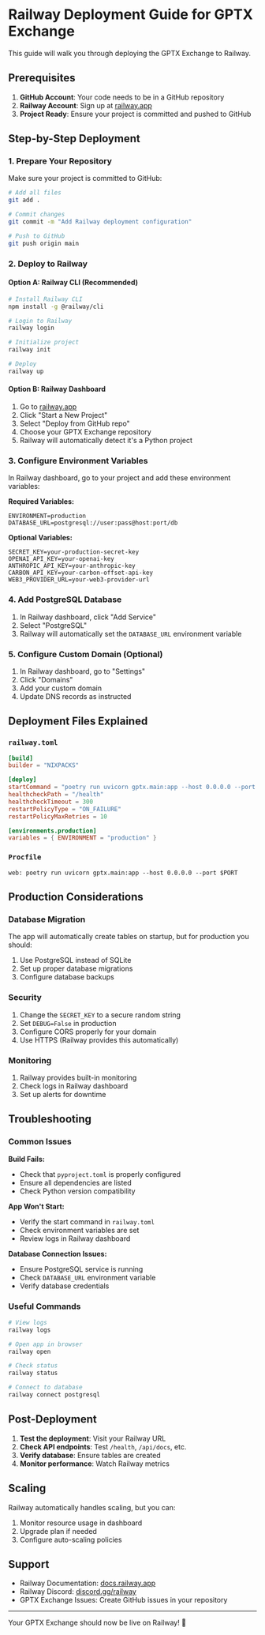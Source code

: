 # Railway Deployment Guide for GPTX Exchange

This guide will walk you through deploying the GPTX Exchange to Railway.

## Prerequisites

1. **GitHub Account**: Your code needs to be in a GitHub repository
2. **Railway Account**: Sign up at [railway.app](https://railway.app)
3. **Project Ready**: Ensure your project is committed and pushed to GitHub

## Step-by-Step Deployment

### 1. Prepare Your Repository

Make sure your project is committed to GitHub:

```bash
# Add all files
git add .

# Commit changes
git commit -m "Add Railway deployment configuration"

# Push to GitHub
git push origin main
```

### 2. Deploy to Railway

#### Option A: Railway CLI (Recommended)
```bash
# Install Railway CLI
npm install -g @railway/cli

# Login to Railway
railway login

# Initialize project
railway init

# Deploy
railway up
```

#### Option B: Railway Dashboard
1. Go to [railway.app](https://railway.app)
2. Click "Start a New Project"
3. Select "Deploy from GitHub repo"
4. Choose your GPTX Exchange repository
5. Railway will automatically detect it's a Python project

### 3. Configure Environment Variables

In Railway dashboard, go to your project and add these environment variables:

**Required Variables:**
```
ENVIRONMENT=production
DATABASE_URL=postgresql://user:pass@host:port/db
```

**Optional Variables:**
```
SECRET_KEY=your-production-secret-key
OPENAI_API_KEY=your-openai-key
ANTHROPIC_API_KEY=your-anthropic-key
CARBON_API_KEY=your-carbon-offset-api-key
WEB3_PROVIDER_URL=your-web3-provider-url
```

### 4. Add PostgreSQL Database

1. In Railway dashboard, click "Add Service"
2. Select "PostgreSQL"
3. Railway will automatically set the `DATABASE_URL` environment variable

### 5. Configure Custom Domain (Optional)

1. In Railway dashboard, go to "Settings"
2. Click "Domains"
3. Add your custom domain
4. Update DNS records as instructed

## Deployment Files Explained

### `railway.toml`
```toml
[build]
builder = "NIXPACKS"

[deploy]
startCommand = "poetry run uvicorn gptx.main:app --host 0.0.0.0 --port $PORT"
healthcheckPath = "/health"
healthcheckTimeout = 300
restartPolicyType = "ON_FAILURE"
restartPolicyMaxRetries = 10

[environments.production]
variables = { ENVIRONMENT = "production" }
```

### `Procfile`
```
web: poetry run uvicorn gptx.main:app --host 0.0.0.0 --port $PORT
```

## Production Considerations

### Database Migration
The app will automatically create tables on startup, but for production you should:

1. Use PostgreSQL instead of SQLite
2. Set up proper database migrations
3. Configure database backups

### Security
1. Change the `SECRET_KEY` to a secure random string
2. Set `DEBUG=False` in production
3. Configure CORS properly for your domain
4. Use HTTPS (Railway provides this automatically)

### Monitoring
1. Railway provides built-in monitoring
2. Check logs in Railway dashboard
3. Set up alerts for downtime

## Troubleshooting

### Common Issues

**Build Fails:**
- Check that `pyproject.toml` is properly configured
- Ensure all dependencies are listed
- Check Python version compatibility

**App Won't Start:**
- Verify the start command in `railway.toml`
- Check environment variables are set
- Review logs in Railway dashboard

**Database Connection Issues:**
- Ensure PostgreSQL service is running
- Check `DATABASE_URL` environment variable
- Verify database credentials

### Useful Commands

```bash
# View logs
railway logs

# Open app in browser
railway open

# Check status
railway status

# Connect to database
railway connect postgresql
```

## Post-Deployment

1. **Test the deployment**: Visit your Railway URL
2. **Check API endpoints**: Test `/health`, `/api/docs`, etc.
3. **Verify database**: Ensure tables are created
4. **Monitor performance**: Watch Railway metrics

## Scaling

Railway automatically handles scaling, but you can:
1. Monitor resource usage in dashboard
2. Upgrade plan if needed
3. Configure auto-scaling policies

## Support

- Railway Documentation: [docs.railway.app](https://docs.railway.app)
- Railway Discord: [discord.gg/railway](https://discord.gg/railway)
- GPTX Exchange Issues: Create GitHub issues in your repository

---

Your GPTX Exchange should now be live on Railway! 🚀